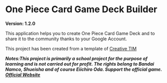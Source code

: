 # One Piece Card Game Deck Builder

**Version: 1.2.0**

This application helps you to create One Piece Card Game Deck and to share it to 
the community thanks to your Google Account.

This project has been created from a template of [Creative TIM](https://www.creative-tim.com/product/light-bootstrap-dashboard-angular2)


***Notes:This project is primarily a school project for the purpose of learning and is not carried out for profit. The rights belong to Bandai Namco, Shueisha and of course Eiichiro Oda. Support the official game.
[Official Website](https://www.onepiece-cardgame.com/global/)***
